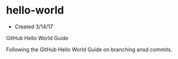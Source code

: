 # hello-world
- Created 3/14/17

GitHub Hello World Guide

Following the GitHub Hello World Guide on branching ansd commits.
